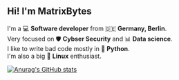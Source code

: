 **Hi! I'm MatrixBytes**
--------

I'm a 💻 **Software developer** from 🇩🇪 **Germany, Berlin**.\
Very focused on 🛡️ **Cybser Security** and 📊 **Data science**.\
I like to write bad code mostly in 🐍 **Python**.\
I'm also a big 🐧 **Linux** enthusiast.

[![Anurag's GitHub stats](https://github-readme-stats.vercel.app/api?username=anuraghazra)](https://github.com/anuraghazra/github-readme-stats)
